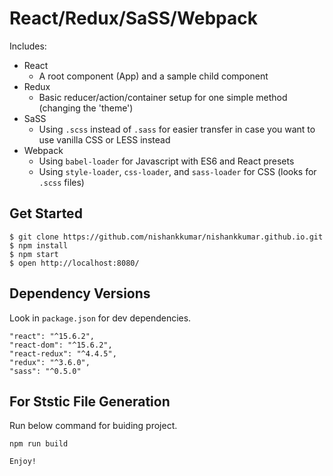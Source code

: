 React/Redux/SaSS/Webpack
=====

Includes:
- React
  - A root component (App) and a sample child component
- Redux
  - Basic reducer/action/container setup for one simple method (changing the 'theme')
- SaSS
  - Using `.scss` instead of `.sass` for easier transfer in case you want to use vanilla CSS or LESS instead
- Webpack
  - Using `babel-loader` for Javascript with ES6 and React presets
  - Using `style-loader`, `css-loader`, and `sass-loader` for CSS (looks for `.scss` files)


Get Started
------

```
$ git clone https://github.com/nishankkumar/nishankkumar.github.io.git
$ npm install
$ npm start
$ open http://localhost:8080/
```


Dependency Versions
------
Look in `package.json` for dev dependencies.

```
"react": "^15.6.2",
"react-dom": "^15.6.2",
"react-redux": "^4.4.5",
"redux": "^3.6.0",
"sass": "^0.5.0"
```


For Ststic File Generation
------
Run below command for buiding project.

```
npm run build

Enjoy!
